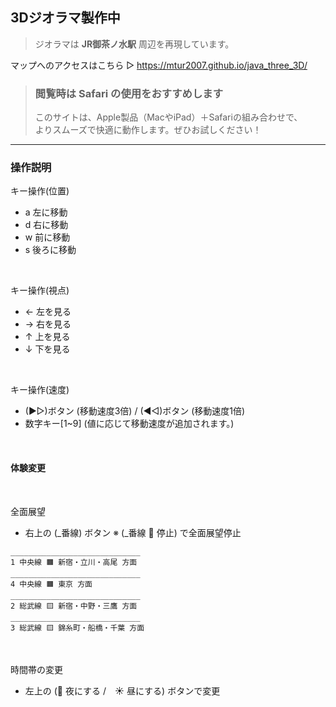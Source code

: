 ## 3Dジオラマ製作中 
>  ジオラマは **JR御茶ノ水駅** 周辺を再現しています。

マップへのアクセスはこちら ▷ https://mtur2007.github.io/java_three_3D/

> ### 閲覧時は Safari の使用をおすすめします
>このサイトは、Apple製品（MacやiPad）＋Safariの組み合わせで、<br>よりスムーズで快適に動作します。ぜひお試しください！

---

### 操作説明
キー操作(位置)
- a 左に移動
- d 右に移動
- w 前に移動
- s 後ろに移動

<br>

キー操作(視点)
- ← 左を見る
- → 右を見る
- ↑ 上を見る
- ↓ 下を見る

<br>

キー操作(速度)
- (▶▷)ボタン (移動速度3倍) / (◀◁)ボタン (移動速度1倍)
- 数字キー[1~9] (値に応じて移動速度が追加されます。)

<br>

#### 体験変更

<br>

全面展望
- 右上の (_番線) ボタン ※ (_番線 🚫 停止) で全面展望停止

```
_____________________________
1 中央線 🟧 新宿・立川・高尾 方面
_____________________________
4 中央線 🟧 東京 方面
_____________________________
2 総武線 🟨 新宿・中野・三鷹 方面
_____________________________
3 総武線 🟨 錦糸町・船橋・千葉 方面

```

<br>

時間帯の変更
- 左上の (🌙 夜にする /　☀️ 昼にする) ボタンで変更
